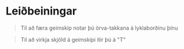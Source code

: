 # Leiðbeiningar

> Til að færa geimskip notar þú örva-takkana á lyklaborðinu þínu

> Til að virkja skjöld á geimskipi ítir þú á "T"